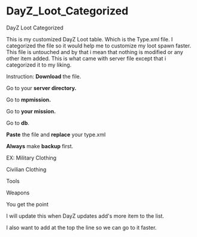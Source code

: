 # DayZ_Loot_Categorized
DayZ Loot Categorized 

This is my customized DayZ Loot table. Which is the Type.xml file. I categorized the file so it would help me to customize my loot spawn faster. This file is untouched and by that i mean that nothing is modified or any other item added. This is what came with server file except that i categorized it to my liking.

Instruction:
**Download** the file.

Go to your **server directory.**

Go to **mpmission.**

Go to **your mission.**

Go to **db**.

**Paste** the file and **replace** your type.xml

**Always** make **backup** first.

EX:
Military Clothing

Civilian Clothing

Tools

Weapons

You get the point

I will update this when DayZ updates add's more item to the list.

I also want to add at the top the line so we can go to it faster.
